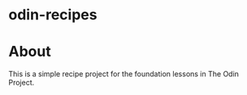 # odin-recipes

# About
This is a simple recipe project for the foundation lessons in The Odin Project.
